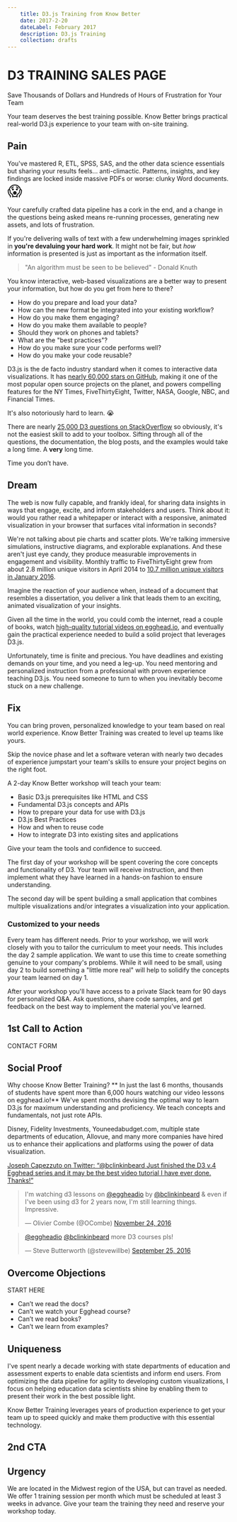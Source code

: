 ```yaml
---
	title: D3.js Training from Know Better
	date: 2017-2-20
	dateLabel: February 2017
	description: D3.js Training
	collection: drafts
---
```


# D3 TRAINING SALES PAGE

Save Thousands of Dollars and Hundreds of Hours of Frustration for Your Team

Your team deserves the best training possible. Know Better brings practical real-world D3.js experience to your team with on-site training.


## Pain
You've mastered R, ETL, SPSS, SAS, and the other data science essentials but sharing your results feels... anti-climactic. Patterns, insights, and key findings are locked inside massive PDFs or worse: clunky Word documents. <span style="font-size: 2rem">😱</span>

Your carefully crafted data pipeline has a cork in the end, and a change in the questions being asked means re-running processes, generating new assets, and lots of frustration.

If you're delivering walls of text with a few underwhelming images sprinkled in **you're devaluing your hard work**. It might not be fair, but _how_ information is presented is just as important as the information itself.

> "An algorithm must be seen to be believed" - Donald Knuth

You know interactive, web-based visualizations are a better way to present your information, but how do you get from here to there?

- How do you prepare and load your data?
- How can the new format be integrated into your existing workflow?
- How do you make them engaging?
- How do you make them available to people?
- Should they work on phones and tablets?
- What are the "best practices"?
- How do you make sure your code performs well?
- How do you make your code reusable?

D3.js is the de facto industry standard when it comes to interactive data visualizations. It has [nearly 60,000 stars on GitHub](https://github.com/search?q=stars:%3E1&amp;s=stars&amp;type=Repositories), making it one of the most popular open source projects on the planet, and powers compelling features for the NY Times, FiveThirtyEight, Twitter, NASA, Google, NBC, and Financial Times.

It's also notoriously hard to learn. 😭

There are nearly [25,000 D3 questions on StackOverflow](http://stackoverflow.com/questions/tagged/d3.js) so obviously, it's not the easiest skill to add to your toolbox. Sifting through all of the questions, the documentation, the blog posts, and the examples would take a long time. A **very** long time.

Time you don’t have.

## Dream
The web is now fully capable, and frankly ideal, for sharing data insights in ways that engage, excite, and inform stakeholders and users. Think about it: would you rather read a whitepaper or interact with a responsive, animated visualization in your browser that surfaces vital information in seconds?

We're not talking about pie charts and scatter plots. We're talking immersive simulations, instructive diagrams, and explorable explanations. And these aren't just eye candy, they produce measurable improvements in engagement and visibility. Monthly traffic to FiveThirtyEight grew from about 2.8 million unique visitors in April 2014 to [10.7 million unique visitors in January 2016](https://twitter.com/NateSilver538/status/694974558831525888/photo/1).

Imagine the reaction of your audience when, instead of a document that resembles a dissertation, you deliver a link that leads them to an exciting, animated visualization of your insights.

Given all the time in the world, you could comb the internet, read a couple of books, watch [high-quality tutorial videos on egghead.io](https://egghead.io/courses/build-interactive-javascript-charts-with-d3-v4), and eventually gain the practical experience needed to build a solid project that leverages D3.js.

Unfortunately, time is finite and precious. You have deadlines and existing demands on your time, and you need a leg-up. You need mentoring and personalized instruction from a professional with proven experience teaching D3.js. You need someone to turn to when you inevitably become stuck on a new challenge.

## Fix
You can bring proven, personalized knowledge to your team based on real world experience. Know Better Training was created to level up teams like yours.

Skip the novice phase and let a software veteran with nearly two decades of experience jumpstart your team's skills to ensure your project begins on the right foot.

A 2-day Know Better workshop will teach your team:

- Basic D3.js prerequisites like HTML and CSS
- Fundamental D3.js concepts and APIs
- How to prepare your data for use with D3.js
- D3.js Best Practices
- How and when to reuse code
- How to integrate D3 into existing sites and applications

Give your team the tools and confidence to succeed.

The first day of your workshop will be spent covering the core concepts and functionality of D3. Your team will receive instruction, and then implement what they have learned in a hands-on fashion to ensure understanding.

The second day will be spent building a small application that combines multiple visualizations and/or integrates a visualization into your application.

### Customized to your needs

Every team has different needs. Prior to your workshop, we will work closely with you to tailor the curriculum to meet your needs. This includes the day 2 sample application. We want to use this time to create something genuine to your company's problems. While it will need to be small, using day 2 to build something a "little more real" will help to solidify the concepts your team learned on day 1.

After your workshop you'll have access to a private Slack team for 90 days for personalized Q&A. Ask questions, share code samples, and get feedback on the best way to implement the material you’ve learned.

## 1st Call to Action
CONTACT FORM

## Social Proof
Why choose Know Better Training? ** In just the last 6 months, thousands of students have spent more than 6,000 hours watching our video lessons on egghead.io!** We've spent months devising the optimal way to learn D3.js for maximum understanding and proficiency. We teach concepts and fundamentals, not just rote APIs.

Disney, Fidelity Investments, Youneedabudget.com, multiple state departments of education, Allovue, and many more companies have hired us to enhance their applications and platforms using the power of data visualization.

[Joseph Capezzuto on Twitter: “@bclinkinbeard Just finished the D3 v.4 Egghead series and it may be the best video tutorial I have ever done. Thanks!”](https://twitter.com/JosephCapezzuto/status/818932176146362368)

<blockquote class="twitter-tweet" data-lang="en"><p lang="en" dir="ltr">I&#39;m watching d3 lessons on <a href="https://twitter.com/eggheadio">@eggheadio</a> by <a href="https://twitter.com/bclinkinbeard">@bclinkinbeard</a> &amp; even if I&#39;ve been using d3 for 2 years now, I&#39;m still learning things. Impressive.</p>&mdash; Olivier Combe (@OCombe) <a href="https://twitter.com/OCombe/status/801778488294379520">November 24, 2016</a></blockquote>
<script async src="//platform.twitter.com/widgets.js" charset="utf-8"></script>

<blockquote class="twitter-tweet" data-conversation="none" data-lang="en"><p lang="en" dir="ltr"><a href="https://twitter.com/eggheadio">@eggheadio</a> <a href="https://twitter.com/bclinkinbeard">@bclinkinbeard</a> more D3 courses pls!</p>&mdash; Steve Butterworth (@stevewillbe) <a href="https://twitter.com/stevewillbe/status/779955775091376128">September 25, 2016</a></blockquote>
<script async src="//platform.twitter.com/widgets.js" charset="utf-8"></script>

## Overcome Objections
START HERE
- Can’t we read the docs?
- Can’t we watch your Egghead course?
- Can’t we read books?
- Can’t we learn from examples?

## Uniqueness
I've spent nearly a decade working with state departments of education and assessment experts to enable data scientists and inform end users. From optimizing the data pipeline for agility to developing custom visualizations, I focus on helping education data scientists shine by enabling them to present their work in the best possible light.

Know Better Training leverages years of production experience to get your team up to speed quickly and make them productive with this essential technology.

## 2nd CTA

## Urgency
We are located in the Midwest region of the USA, but can travel as needed. We offer 1 training session per month which must be scheduled at least 3 weeks in advance. Give your team the training they need and reserve your workshop today.
